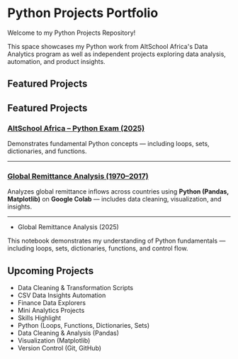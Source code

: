 # Python Projects Portfolio

Welcome to my Python Projects Repository!

This space showcases my Python work from AltSchool Africa's Data Analytics program as well as independent projects exploring data analysis, automation, and product insights.

## Featured Projects

## Featured Projects

### [AltSchool Africa – Python Exam (2025)](https://github.com/lovelyigho/Python-Portfolio/blob/main/AltSchool_Python_Exam/2025_First_Semester_Project_Exam%20Gold%20Oviroro.ipynb)
Demonstrates fundamental Python concepts — including loops, sets, dictionaries, and functions.

---

### [Global Remittance Analysis (1970–2017)](https://github.com/lovelyigho/Python-Portfolio/blob/main/Global_Remittance_Analysis/Global_Remittance_Analysis_(1970_2017).ipynb)
Analyzes global remittance inflows across countries using **Python (Pandas, Matplotlib)** on **Google Colab** — includes data cleaning, visualization, and insights.

---


- Global Remittance Analysis (2025)


This notebook demonstrates my understanding of Python fundamentals — including loops, sets, dictionaries, functions, and control flow.

## Upcoming Projects

- Data Cleaning & Transformation Scripts
- CSV Data Insights Automation
- Finance Data Explorers
- Mini Analytics Projects
- Skills Highlight
- Python (Loops, Functions, Dictionaries, Sets)
- Data Cleaning & Analysis (Pandas)
- Visualization (Matplotlib)
- Version Control (Git, GitHub)
